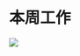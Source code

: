# 本周工作

![](https://github.com/Darren-pty/Research/blob/main/Learning%20of%20way/Semester/picture/93.png) 
